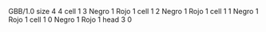 <gs-board without-header> GBB/1.0
size 4 4
cell 1 3 Negro 1 Rojo 1 
cell 1 2 Negro 1 Rojo 1 
cell 1 1 Negro 1 Rojo 1 
cell 1 0 Negro 1 Rojo 1 
head 3 0 </gs-board>